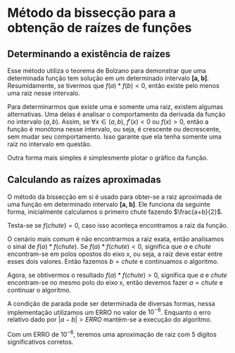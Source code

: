 # Método da bissecção para a obtenção de raízes de funções

## Determinando a existência de raízes

Esse método utiliza o teorema de Bolzano para demonstrar que uma determinada função tem solução em um determinado intervalo **[a, b]**. Resumidamente, se tivermos que $f(a) * f(b) < 0$, então existe pelo menos uma raiz nesse intervalo.

Para determinarmos que existe uma e somente uma raiz, existem algumas alternativas. Uma delas é analisar o comportamento da derivada da função no intervalo $(a, b)$.
Assim, se $\forall x \in (a, b)$, $f'(x) < 0$ ou $f(x) > 0$, então a função é monótona nesse intervalo, ou seja, é crescente ou decrescente, sem mudar seu comportamento. Isso garante que ela tenha somente uma raiz no intervalo em questão.

Outra forma mais simples é simplesmente plotar o gráfico da função.

## Calculando as raízes aproximadas

O método da bissecção em si é usado para obter-se a raiz aproximada de uma função em determinado intervalo **[a, b]**. Ele funciona da seguinte forma, inicialmente calculamos o primeiro chute fazendo $\frac{a+b}{2}$. 

Testa-se se $f(chute) = 0$, caso isso aconteça encontramos a raiz da função. 

O cenário mais comum é não encontrarmos a raiz exata, então analisamos o sinal de $f(a) * f(chute)$. Se $f(a) * f(chute) < 0$, significa que $a$ e $chute$ encontram-se em polos opostos do eixo x, ou seja, a raiz deve estar entre esses dois valores. Então fazemos $b = chute$ e continuamos o algoritmo.

Agora, se obtivermos o resultado $f(a) * f(chute) > 0$, significa que $a$ e $chute$ encontram-se no mesmo polo do eixo x, então devemos fazer $a = chute$ e continuar o algoritmo.

A condição de parada pode ser determinada de diversas formas, nessa implementação utilizamos um ERRO no valor de $10^{-6}$. Enquanto o erro relativo dado por $|a-b| > ERRO$ mantém-se a execução do algoritmo.

Com um ERRO de $10^{-6}$, teremos uma aproximação de raiz com 5 dígitos significativos corretos.